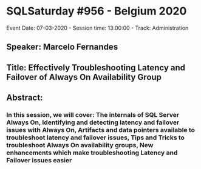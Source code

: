 # SQLSaturday #956 - Belgium 2020
Event Date: 07-03-2020 - Session time: 13:00:00 - Track: Administration
## Speaker: Marcelo Fernandes
## Title: Effectively Troubleshooting Latency and Failover of Always On Availability Group
## Abstract:
### In this session, we will cover: The internals of SQL Server Always On, Identifying and detecting latency and failover issues with Always On, Artifacts and data pointers available to troubleshoot latency and failover issues, Tips and Tricks to troubleshoot Always On availability groups, New enhancements which make troubleshooting Latency and Failover issues easier
